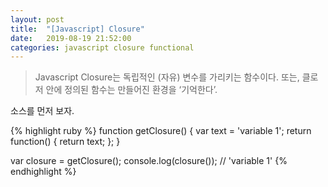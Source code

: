 ```yaml
---
layout: post
title:  "[Javascript] Closure"
date:   2019-08-19 21:52:00
categories: javascript closure functional
---
```

> Javascript Closure는 독립적인 (자유) 변수를 가리키는 함수이다. 또는, 클로저 안에 정의된 함수는 만들어진 환경을 ‘기억한다’.

소스를 먼저 보자.

{% highlight ruby %}
function getClosure() {
  var text = 'variable 1';
  return function() {
    return text;
  };
}

var closure = getClosure();
console.log(closure()); // 'variable 1'
{% endhighlight %}
